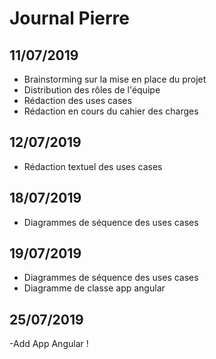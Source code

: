 # Journal Pierre

## 11/07/2019

- Brainstorming sur la mise en place du projet
- Distribution des rôles de l'équipe
- Rédaction des uses cases
- Rédaction en cours du cahier des charges

## 12/07/2019

- Rédaction textuel des uses cases

## 18/07/2019

- Diagrammes de séquence des uses cases

## 19/07/2019

- Diagrammes de séquence des uses cases
- Diagramme de classe app angular

## 25/07/2019

-Add App Angular !